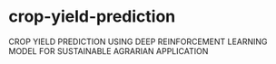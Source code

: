 # crop-yield-prediction
CROP YIELD PREDICTION USING DEEP REINFORCEMENT LEARNING MODEL FOR SUSTAINABLE AGRARIAN APPLICATION
